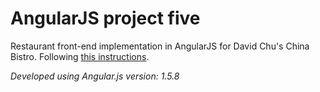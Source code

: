 # AngularJS project five

Restaurant front-end implementation in AngularJS for David Chu's China Bistro. Following [this instructions](https://github.com/jhu-ep-coursera/fullstack-course5/blob/master/assignments/assignment5/Assignment-5.md).

_Developed using Angular.js version: 1.5.8_
